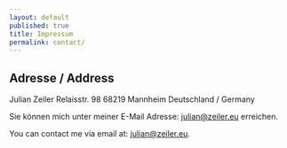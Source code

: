 ```yaml
---
layout: default
published: true
title: Impressum
permalink: contact/
---
```


## Adresse / Address
Julian Zeiler
Relaisstr. 98
68219 Mannheim
Deutschland / Germany

Sie können mich unter meiner E-Mail Adresse:
<julian@zeiler.eu> erreichen.

You can contact me via email at:
<julian@zeiler.eu>.